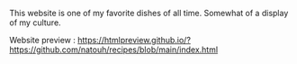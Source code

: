 This website is one of my favorite dishes of all time. Somewhat of a display of my culture.
 
 Website preview : https://htmlpreview.github.io/?https://github.com/natouh/recipes/blob/main/index.html
